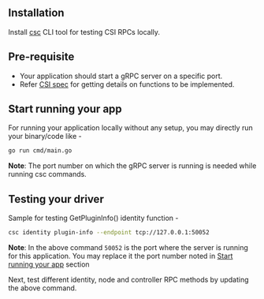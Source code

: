 ## Installation
Install [csc](https://github.com/rexray/gocsi/tree/master/csc) CLI tool for testing CSI RPCs locally.

## Pre-requisite
* Your application should start a gRPC server on a specific port.
* Refer [CSI spec](https://github.com/container-storage-interface/spec/blob/master/spec.md) for getting details on functions to be implemented. 

## Start running your app
For running your application locally without any setup, you may directly run your binary/code like -
```sh
go run cmd/main.go
```

**Note**: The port number on which the gRPC server is running is needed while running csc commands.

## Testing your driver
Sample for testing GetPluginInfo() identity function -
```sh
csc identity plugin-info --endpoint tcp://127.0.0.1:50052
```
**Note**: In the above command `50052` is the port where the server is running for this application.
You may replace it the port number noted in [Start running your app](#start-running-your-app) section

Next, test different identity, node and controller RPC methods by updating the above command.
